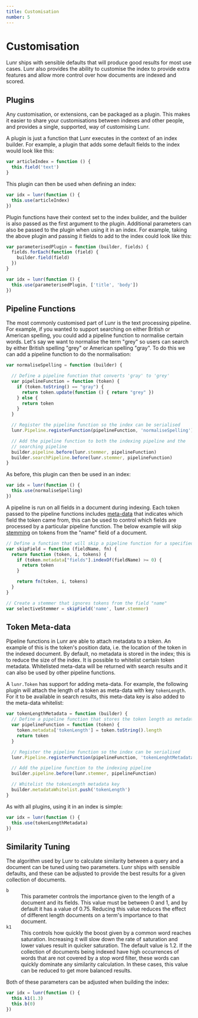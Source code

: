 ```yaml
---
title: Customisation
number: 5
---
```


# Customisation

Lunr ships with sensible defaults that will produce good results for most use cases. Lunr also provides the ability to customise the index to provide extra features and allow more control over how documents are indexed and scored.

## Plugins

Any customisation, or extensions, can be packaged as a plugin. This makes it easier to share your customisations between indexes and other people, and provides a single, supported, way of customising Lunr.

A plugin is just a function that Lunr executes in the context of an index builder. For example, a plugin that adds some default fields to the index would look like this:

```javascript
var articleIndex = function () {
  this.field('text')
}
```

This plugin can then be used when defining an index:

```javascript
var idx = lunr(function () {
  this.use(articleIndex)
})
```

Plugin functions have their context set to the index builder, and the builder is also passed as the first argument to the plugin. Additional parameters can also be passed to the plugin when using it in an index. For example, taking the above plugin and passing it fields to add to the index could look like this:

```javascript
var parameterisedPlugin = function (builder, fields) {
  fields.forEach(function (field) {
    builder.field(field)
  })
}
```

```javascript
var idx = lunr(function () {
  this.use(parameterisedPlugin, ['title', 'body'])
})
```

## Pipeline Functions

The most commonly customised part of Lunr is the text processing pipeline. For example, if you wanted to support searching on either British or American spelling, you could add a pipeline function to normalise certain words. Let's say we want to normalise the term "grey" so users can search by either British spelling "grey" or American spelling "gray". To do this we can add a pipeline function to do the normalisation:

```javascript
var normaliseSpelling = function (builder) {

  // Define a pipeline function that converts 'gray' to 'grey'
  var pipelineFunction = function (token) {
    if (token.toString() == "gray") {
      return token.update(function () { return "grey" })
    } else {
      return token
    }
  }

  // Register the pipeline function so the index can be serialised
  lunr.Pipeline.registerFunction(pipelineFunction, 'normaliseSpelling')

  // Add the pipeline function to both the indexing pipeline and the
  // searching pipeline
  builder.pipeline.before(lunr.stemmer, pipelineFunction)
  builder.searchPipeline.before(lunr.stemmer, pipelineFunction)
}
```

As before, this plugin can then be used in an index:

```javascript
var idx = lunr(function () {
  this.use(normaliseSpelling)
})
```

A pipeline is run on all fields in a document during indexing. Each token passed to the pipeline functions includes [meta-data](#token-meta-data) that indicates which field the token came from, this can be used to control which fields are processed by a particular pipeline function. The below example will skip [stemming](/guides/core_concepts.html#stemming) on tokens from the "name" field of a document.

```javascript
// Define a function that will skip a pipeline function for a specified field
var skipField = function (fieldName, fn) {
  return function (token, i, tokens) {
    if (token.metadata["fields"].indexOf(fieldName) >= 0) {
      return token
    }

    return fn(token, i, tokens)
  }
}

// Create a stemmer that ignores tokens from the field "name"
var selectiveStemmer = skipField('name', lunr.stemmer)
```

## Token Meta-data

Pipeline functions in Lunr are able to attach metadata to a token. An example of this is the token's position data, i.e. the location of the token in the indexed document. By default, no metadata is stored in the index; this is to reduce the size of the index. It is possible to whitelist certain token metadata. Whitelisted meta-data will be returned with search results and it can also be used by other pipeline functions.

A `lunr.Token` has support for adding meta-data. For example, the following plugin will attach the length of a token as meta-data with key `tokenLength`. For it to be available in search results, this meta-data key is also added to the meta-data whitelist:

```javascript
var tokenLengthMetadata = function (builder) {
  // Define a pipeline function that stores the token length as metadata
  var pipelineFunction = function (token) {
    token.metadata['tokenLength'] = token.toString().length
    return token
  }

  // Register the pipeline function so the index can be serialised
  lunr.Pipeline.registerFunction(pipelineFunction, 'tokenLenghtMetadata')

  // Add the pipeline function to the indexing pipeline
  builder.pipeline.before(lunr.stemmer, pipelineFunction)

  // Whitelist the tokenLength metadata key
  builder.metadataWhitelist.push('tokenLength')
}
```

As with all plugins, using it in an index is simple:

```javascript
var idx = lunr(function () {
  this.use(tokenLengthMetadata)
})
```

## Similarity Tuning

The algorithm used by Lunr to calculate similarity between a query and a document can be tuned using two parameters. Lunr ships with sensible defaults, and these can be adjusted to provide the best results for a given collection of documents.


<dl>
  <div>
    <dt><code>b</code></dt>
    <dd>
      This parameter controls the importance given to the length of a document and its fields. This value must be between 0 and 1, and by default it has a value of 0.75. Reducing this value reduces the effect of different length documents on a term's importance to that document.
    </dd>
  </div>

  <div>
    <dt><code>k1</code></dt>
    <dd>
      This controls how quickly the boost given by a common word reaches saturation. Increasing it will slow down the rate of saturation and lower values result in quicker saturation. The default value is 1.2. If the collection of documents being indexed have high occurrences of words that are not covered by a stop word filter, these words can quickly dominate any similarity calculation. In these cases, this value can be reduced to get more balanced results.
    </dd>
  </div>
</dl>

Both of these parameters can be adjusted when building the index:

```javascript
var idx = lunr(function () {
  this.k1(1.3)
  this.b(0)
})
```
